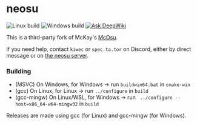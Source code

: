 # neosu

![Linux build](https://github.com/kiwec/neosu/actions/workflows/linux-multiarch.yml/badge.svg) ![Windows build](https://github.com/kiwec/neosu/actions/workflows/win-multiarch.yml/badge.svg) [![Ask DeepWiki](https://deepwiki.com/badge.svg)](https://deepwiki.com/kiwec/neosu)

This is a third-party fork of McKay's [McOsu](https://store.steampowered.com/app/607260/McOsu/).

If you need help, contact `kiwec` or `spec.ta.tor` on Discord, either by direct message or on [the neosu server](https://discord.com/invite/YWPBFSpH8v).

### Building

- (MSVC) On Windows, for Windows -> run `buildwin64.bat` in `cmake-win`
- (gcc) On Linux, for Linux -> run `../configure` in `build`
- (gcc-mingw) On Linux/WSL, for Windows -> run ` ../configure --host=x86_64-w64-mingw32` in `build`

Releases are made using gcc (for Linux) and gcc-mingw (for Windows).
